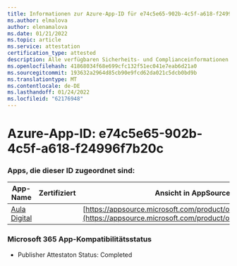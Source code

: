 ```yaml
---
title: Informationen zur Azure-App-ID für e74c5e65-902b-4c5f-a618-f24996f7b20c
ms.author: elmalova
author: elenamalova
ms.date: 01/21/2022
ms.topic: article
ms.service: attestation
certification_type: attested
description: Alle verfügbaren Sicherheits- und Complianceinformationen für e74c5e65-902b-4c5f-a618-f24996f7b20c.
ms.openlocfilehash: 41868034f68e699cfc132f51ec041e7eab6d21a0
ms.sourcegitcommit: 193632a2964d85cb90e9fcd62da021c5dcb0bd9b
ms.translationtype: MT
ms.contentlocale: de-DE
ms.lasthandoff: 01/24/2022
ms.locfileid: "62176948"
---
```

# <a name="azure-app-id-e74c5e65-902b-4c5f-a618-f24996f7b20c"></a>Azure-App-ID: e74c5e65-902b-4c5f-a618-f24996f7b20c


### <a name="apps-associated-with-this-id"></a>Apps, die dieser ID zugeordnet sind:
| **App-Name** | **Zertifiziert** | **Ansicht in AppSource** |
|--------------|---------------|-----------------------|
| [Aula Digital](https://docs.microsoft.com/microsoft-365-app-certification/forward/WA200003108) |  | [https://appsource.microsoft.com/product/office/WA200003108](https://appsource.microsoft.com/product/office/WA200003108) |

### <a name="microsoft-365-app-compliance-status"></a>Microsoft 365 App-Kompatibilitätsstatus
- Publisher Attestaton Status: Completed
